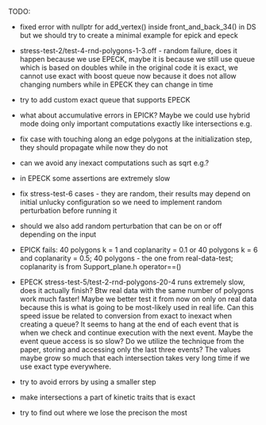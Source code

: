 TODO:

- fixed error with nullptr for add_vertex() inside front_and_back_34() in DS but we should try to create a minimal example for epick and epeck

- stress-test-2/test-4-rnd-polygons-1-3.off - random failure, does it happen because we use EPECK, maybe it is because we still use queue which is based on doubles while in the original code it is exact, we cannot use exact with boost queue now because it does not allow changing numbers while in EPECK they can change in time

- try to add custom exact queue that supports EPECK

- what about accumulative errors in EPICK? Maybe we could use hybrid mode doing only important computations exactly like intersections e.g.

- fix case with touching along an edge polygons at the initialization step, they should propagate while now they do not

- can we avoid any inexact computations such as sqrt e.g.?

- in EPECK some assertions are extremely slow

- fix stress-test-6 cases - they are random, their results may depend on initial unlucky configuration so we need to implement random perturbation before running it

- should we also add random perturbation that can be on or off depending on the input

- EPICK fails: 40 polygons k = 1 and coplanarity = 0.1 or 40 polygons k = 6 and coplanarity = 0.5; 40 polygons - the one from real-data-test; coplanarity is from Support_plane.h operator==()

- EPECK stress-test-5/test-2-rnd-polygons-20-4 runs extremely slow, does it actually finish? Btw real data with the same number of polygons work much faster! Maybe we better test it from now on only on real data because this is what is going to be most-likely used in real life. Can this speed issue be related to conversion from exact to inexact when creating a queue? It seems to hang at the end of each event that is when we check and continue execution with the next event. Maybe the event queue access is so slow? Do we utilize the technique from the paper, storing and accessing only the last three events? The values maybe grow so much that each intersection takes very long time if we use exact type everywhere.

- try to avoid errors by using a smaller step

- make intersections a part of kinetic traits that is exact

- try to find out where we lose the precison the most
